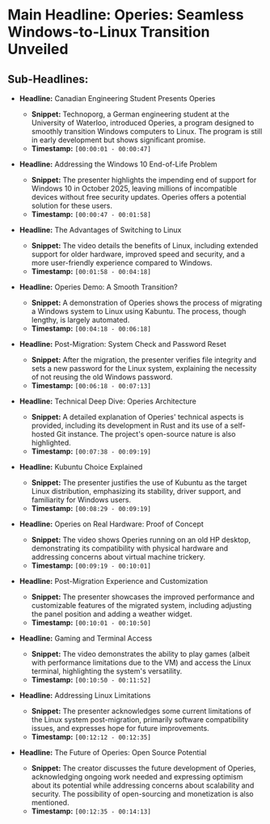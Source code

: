 # Main Headline:  Operies: Seamless Windows-to-Linux Transition Unveiled

## Sub-Headlines:

* **Headline:**  Canadian Engineering Student Presents Operies
    * **Snippet:** Technoporg, a German engineering student at the University of Waterloo, introduced Operies, a program designed to smoothly transition Windows computers to Linux.  The program is still in early development but shows significant promise.
    * **Timestamp:** `[00:00:01 - 00:00:47]`

* **Headline:**  Addressing the Windows 10 End-of-Life Problem
    * **Snippet:**  The presenter highlights the impending end of support for Windows 10 in October 2025, leaving millions of incompatible devices without free security updates. Operies offers a potential solution for these users.
    * **Timestamp:** `[00:00:47 - 00:01:58]`

* **Headline:**  The Advantages of Switching to Linux
    * **Snippet:** The video details the benefits of Linux, including extended support for older hardware, improved speed and security, and a more user-friendly experience compared to Windows.
    * **Timestamp:** `[00:01:58 - 00:04:18]`

* **Headline:**  Operies Demo: A Smooth Transition?
    * **Snippet:**  A demonstration of Operies shows the process of migrating a Windows system to Linux using Kabuntu.  The process, though lengthy, is largely automated.
    * **Timestamp:** `[00:04:18 - 00:06:18]`

* **Headline:**  Post-Migration: System Check and Password Reset
    * **Snippet:** After the migration, the presenter verifies file integrity and sets a new password for the Linux system, explaining the necessity of not reusing the old Windows password.
    * **Timestamp:** `[00:06:18 - 00:07:13]`

* **Headline:**  Technical Deep Dive: Operies Architecture
    * **Snippet:**  A detailed explanation of Operies' technical aspects is provided, including its development in Rust and its use of a self-hosted Git instance.  The project's open-source nature is also highlighted.
    * **Timestamp:** `[00:07:38 - 00:09:19]`

* **Headline:**  Kubuntu Choice Explained
    * **Snippet:** The presenter justifies the use of Kubuntu as the target Linux distribution, emphasizing its stability, driver support, and familiarity for Windows users.
    * **Timestamp:** `[00:08:29 - 00:09:19]`

* **Headline:**  Operies on Real Hardware: Proof of Concept
    * **Snippet:**  The video shows Operies running on an old HP desktop, demonstrating its compatibility with physical hardware and addressing concerns about virtual machine trickery.
    * **Timestamp:** `[00:09:19 - 00:10:01]`

* **Headline:**  Post-Migration Experience and Customization
    * **Snippet:** The presenter showcases the improved performance and customizable features of the migrated system, including adjusting the panel position and adding a weather widget.
    * **Timestamp:** `[00:10:01 - 00:10:50]`

* **Headline:**  Gaming and Terminal Access
    * **Snippet:**  The video demonstrates the ability to play games (albeit with performance limitations due to the VM) and access the Linux terminal, highlighting the system's versatility.
    * **Timestamp:** `[00:10:50 - 00:11:52]`

* **Headline:**  Addressing Linux Limitations
    * **Snippet:** The presenter acknowledges some current limitations of the Linux system post-migration, primarily software compatibility issues, and expresses hope for future improvements.
    * **Timestamp:** `[00:12:12 - 00:12:35]`

* **Headline:**  The Future of Operies: Open Source Potential
    * **Snippet:**  The creator discusses the future development of Operies, acknowledging ongoing work needed and expressing optimism about its potential while addressing concerns about scalability and security.  The possibility of open-sourcing and monetization is also mentioned.
    * **Timestamp:** `[00:12:35 - 00:14:13]`

